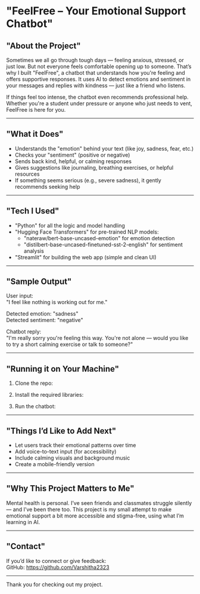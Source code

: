 # "FeelFree – Your Emotional Support Chatbot"

## "About the Project"

Sometimes we all go through tough days — feeling anxious, stressed, or just low. But not everyone feels comfortable opening up to someone. That’s why I built "FeelFree", a chatbot that understands how you're feeling and offers supportive responses. It uses AI to detect emotions and sentiment in your messages and replies with kindness — just like a friend who listens.

If things feel too intense, the chatbot even recommends professional help. Whether you're a student under pressure or anyone who just needs to vent, FeelFree is here for you.

---

## "What it Does"

- Understands the "emotion" behind your text (like joy, sadness, fear, etc.)
- Checks your "sentiment" (positive or negative)
- Sends back kind, helpful, or calming responses
- Gives suggestions like journaling, breathing exercises, or helpful resources
- If something seems serious (e.g., severe sadness), it gently recommends seeking help

---

## "Tech I Used"

- "Python" for all the logic and model handling
- "Hugging Face Transformers" for pre-trained NLP models:
  - "nateraw/bert-base-uncased-emotion" for emotion detection
  - "distilbert-base-uncased-finetuned-sst-2-english" for sentiment analysis
- "Streamlit" for building the web app (simple and clean UI)

---

## "Sample Output"

User input:  
"I feel like nothing is working out for me."

Detected emotion: "sadness"  
Detected sentiment: "negative"

Chatbot reply:  
"I'm really sorry you're feeling this way. You're not alone — would you like to try a short calming exercise or talk to someone?"

---

## "Running it on Your Machine"

1. Clone the repo:

2. Install the required libraries:

3. Run the chatbot:

---

## "Things I’d Like to Add Next"

- Let users track their emotional patterns over time  
- Add voice-to-text input (for accessibility)  
- Include calming visuals and background music  
- Create a mobile-friendly version

---

## "Why This Project Matters to Me"

Mental health is personal. I’ve seen friends and classmates struggle silently — and I’ve been there too. This project is my small attempt to make emotional support a bit more accessible and stigma-free, using what I’m learning in AI.

---

## "Contact"

If you’d like to connect or give feedback:  
GitHub: https://github.com/Varshitha2323

---

Thank you for checking out my project.
